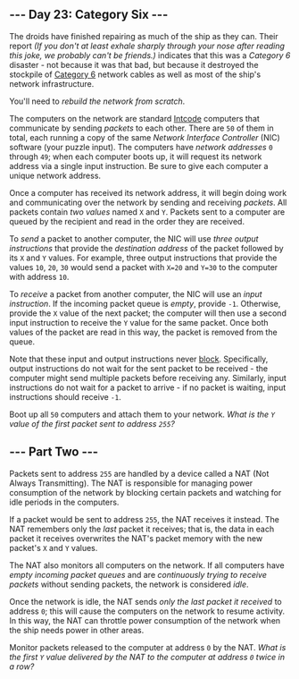 \--- Day 23: Category Six ---
-----------------------------

The droids have finished repairing as much of the ship as they can. Their report _(If you don't at least exhale sharply through your nose after reading this joke, we probably can't be friends.)_ indicates that this was a _Category 6_ disaster - not because it was that bad, but because it destroyed the stockpile of [Category 6](https://en.wikipedia.org/wiki/Category_6_cable) network cables as well as most of the ship's network infrastructure.

You'll need to _rebuild the network from scratch_.

The computers on the network are standard [Intcode](Day09.md) computers that communicate by sending _packets_ to each other. There are `50` of them in total, each running a copy of the same _Network Interface Controller_ (NIC) software (your puzzle input). The computers have _network addresses_ `0` through `49`; when each computer boots up, it will request its network address via a single input instruction. Be sure to give each computer a unique network address.

Once a computer has received its network address, it will begin doing work and communicating over the network by sending and receiving _packets_. All packets contain _two values_ named `X` and `Y`. Packets sent to a computer are queued by the recipient and read in the order they are received.

To _send_ a packet to another computer, the NIC will use _three output instructions_ that provide the _destination address_ of the packet followed by its `X` and `Y` values. For example, three output instructions that provide the values `10`, `20`, `30` would send a packet with `X=20` and `Y=30` to the computer with address `10`.

To _receive_ a packet from another computer, the NIC will use an _input instruction_. If the incoming packet queue is _empty_, provide `-1`. Otherwise, provide the `X` value of the next packet; the computer will then use a second input instruction to receive the `Y` value for the same packet. Once both values of the packet are read in this way, the packet is removed from the queue.

Note that these input and output instructions never [block](https://en.wikipedia.org/wiki/Blocking_(computing)). Specifically, output instructions do not wait for the sent packet to be received - the computer might send multiple packets before receiving any. Similarly, input instructions do not wait for a packet to arrive - if no packet is waiting, input instructions should receive `-1`.

Boot up all `50` computers and attach them to your network. _What is the `Y` value of the first packet sent to address `255`?_

\--- Part Two ---
-----------------

Packets sent to address `255` are handled by a device called a NAT (Not Always Transmitting). The NAT is responsible for managing power consumption of the network by blocking certain packets and watching for idle periods in the computers.

If a packet would be sent to address `255`, the NAT receives it instead. The NAT remembers only the _last_ packet it receives; that is, the data in each packet it receives overwrites the NAT's packet memory with the new packet's `X` and `Y` values.

The NAT also monitors all computers on the network. If all computers have _empty incoming packet queues_ and are _continuously trying to receive packets_ without sending packets, the network is considered _idle_.

Once the network is idle, the NAT sends _only the last packet it received_ to address `0`; this will cause the computers on the network to resume activity. In this way, the NAT can throttle power consumption of the network when the ship needs power in other areas.

Monitor packets released to the computer at address `0` by the NAT. _What is the first `Y` value delivered by the NAT to the computer at address `0` twice in a row?_